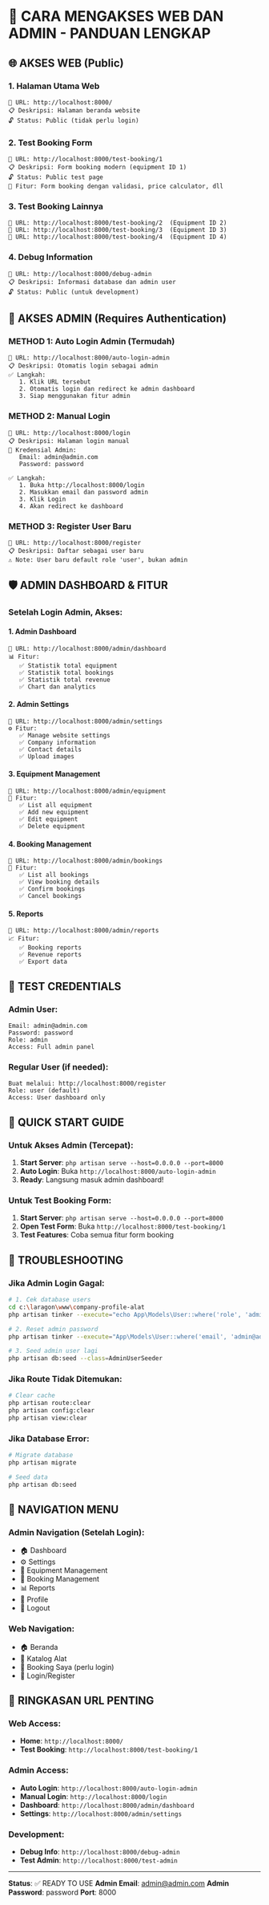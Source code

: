# 🚀 CARA MENGAKSES WEB DAN ADMIN - PANDUAN LENGKAP

## 🌐 **AKSES WEB (Public)**

### **1. Halaman Utama Web**
```
🔗 URL: http://localhost:8000/
📋 Deskripsi: Halaman beranda website
🔓 Status: Public (tidak perlu login)
```

### **2. Test Booking Form**
```
🔗 URL: http://localhost:8000/test-booking/1
📋 Deskripsi: Form booking modern (equipment ID 1)
🔓 Status: Public test page
🎯 Fitur: Form booking dengan validasi, price calculator, dll
```

### **3. Test Booking Lainnya**
```
🔗 URL: http://localhost:8000/test-booking/2  (Equipment ID 2)
🔗 URL: http://localhost:8000/test-booking/3  (Equipment ID 3)
🔗 URL: http://localhost:8000/test-booking/4  (Equipment ID 4)
```

### **4. Debug Information**
```
🔗 URL: http://localhost:8000/debug-admin
📋 Deskripsi: Informasi database dan admin user
🔓 Status: Public (untuk development)
```

## 🔐 **AKSES ADMIN (Requires Authentication)**

### **METHOD 1: Auto Login Admin (Termudah)**
```
🔗 URL: http://localhost:8000/auto-login-admin
📋 Deskripsi: Otomatis login sebagai admin
✅ Langkah:
   1. Klik URL tersebut
   2. Otomatis login dan redirect ke admin dashboard
   3. Siap menggunakan fitur admin
```

### **METHOD 2: Manual Login**
```
🔗 URL: http://localhost:8000/login
📋 Deskripsi: Halaman login manual
🔑 Kredensial Admin:
   Email: admin@admin.com
   Password: password
   
✅ Langkah:
   1. Buka http://localhost:8000/login
   2. Masukkan email dan password admin
   3. Klik Login
   4. Akan redirect ke dashboard
```

### **METHOD 3: Register User Baru**
```
🔗 URL: http://localhost:8000/register
📋 Deskripsi: Daftar sebagai user baru
⚠️ Note: User baru default role 'user', bukan admin
```

## 🛡️ **ADMIN DASHBOARD & FITUR**

### **Setelah Login Admin, Akses:**

#### **1. Admin Dashboard**
```
🔗 URL: http://localhost:8000/admin/dashboard
📊 Fitur:
   ✅ Statistik total equipment
   ✅ Statistik total bookings
   ✅ Statistik total revenue
   ✅ Chart dan analytics
```

#### **2. Admin Settings**
```
🔗 URL: http://localhost:8000/admin/settings
⚙️ Fitur:
   ✅ Manage website settings
   ✅ Company information
   ✅ Contact details
   ✅ Upload images
```

#### **3. Equipment Management**
```
🔗 URL: http://localhost:8000/admin/equipment
🚧 Fitur:
   ✅ List all equipment
   ✅ Add new equipment
   ✅ Edit equipment
   ✅ Delete equipment
```

#### **4. Booking Management**
```
🔗 URL: http://localhost:8000/admin/bookings
📅 Fitur:
   ✅ List all bookings
   ✅ View booking details
   ✅ Confirm bookings
   ✅ Cancel bookings
```

#### **5. Reports**
```
🔗 URL: http://localhost:8000/admin/reports
📈 Fitur:
   ✅ Booking reports
   ✅ Revenue reports
   ✅ Export data
```

## 🧪 **TEST CREDENTIALS**

### **Admin User:**
```
Email: admin@admin.com
Password: password
Role: admin
Access: Full admin panel
```

### **Regular User (if needed):**
```
Buat melalui: http://localhost:8000/register
Role: user (default)
Access: User dashboard only
```

## 🚀 **QUICK START GUIDE**

### **Untuk Akses Admin (Tercepat):**
1. **Start Server**: `php artisan serve --host=0.0.0.0 --port=8000`
2. **Auto Login**: Buka `http://localhost:8000/auto-login-admin`
3. **Ready**: Langsung masuk admin dashboard!

### **Untuk Test Booking Form:**
1. **Start Server**: `php artisan serve --host=0.0.0.0 --port=8000`
2. **Open Test Form**: Buka `http://localhost:8000/test-booking/1`
3. **Test Features**: Coba semua fitur form booking

## 🔧 **TROUBLESHOOTING**

### **Jika Admin Login Gagal:**
```bash
# 1. Cek database users
cd c:\laragon\www\company-profile-alat
php artisan tinker --execute="echo App\Models\User::where('role', 'admin')->count();"

# 2. Reset admin password
php artisan tinker --execute="App\Models\User::where('email', 'admin@admin.com')->update(['password' => Hash::make('password')]);"

# 3. Seed admin user lagi
php artisan db:seed --class=AdminUserSeeder
```

### **Jika Route Tidak Ditemukan:**
```bash
# Clear cache
php artisan route:clear
php artisan config:clear
php artisan view:clear
```

### **Jika Database Error:**
```bash
# Migrate database
php artisan migrate

# Seed data
php artisan db:seed
```

## 📱 **NAVIGATION MENU**

### **Admin Navigation (Setelah Login):**
- 🏠 Dashboard
- ⚙️ Settings  
- 🚧 Equipment Management
- 📅 Booking Management
- 📊 Reports
- 👤 Profile
- 🚪 Logout

### **Web Navigation:**
- 🏠 Beranda
- 🔧 Katalog Alat
- 📅 Booking Saya (perlu login)
- 🔑 Login/Register

## 🎯 **RINGKASAN URL PENTING**

### **Web Access:**
- **Home**: `http://localhost:8000/`
- **Test Booking**: `http://localhost:8000/test-booking/1`

### **Admin Access:**
- **Auto Login**: `http://localhost:8000/auto-login-admin`
- **Manual Login**: `http://localhost:8000/login`
- **Dashboard**: `http://localhost:8000/admin/dashboard`
- **Settings**: `http://localhost:8000/admin/settings`

### **Development:**
- **Debug Info**: `http://localhost:8000/debug-admin`
- **Test Admin**: `http://localhost:8000/test-admin`

---

**Status**: ✅ READY TO USE
**Admin Email**: admin@admin.com
**Admin Password**: password
**Port**: 8000
